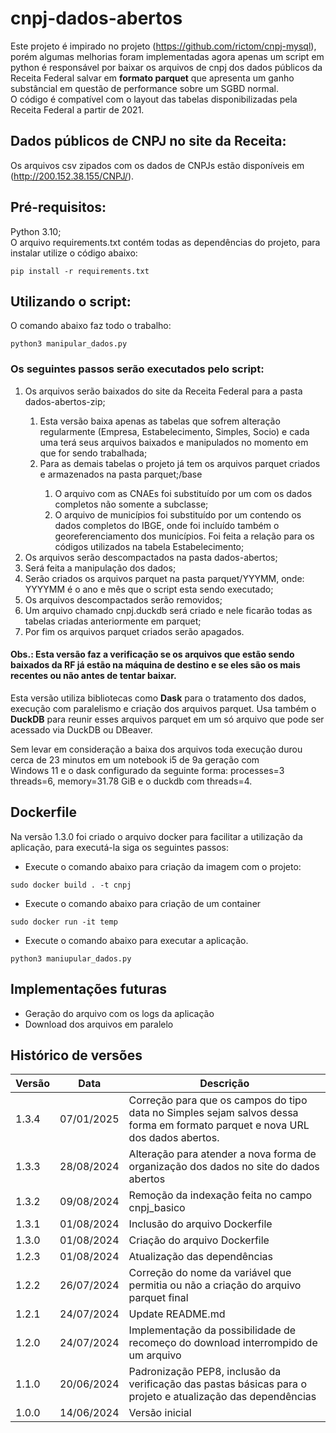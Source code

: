 # cnpj-dados-abertos
Este projeto é impirado no projeto (https://github.com/rictom/cnpj-mysql), porém algumas melhorias foram implementadas
agora apenas um script em python é responsável por baixar os arquivos de cnpj dos dados públicos da Receita Federal 
salvar em **formato parquet** que apresenta um ganho substâncial em questão de performance sobre um SGBD normal.<br>
O código é compatível com o layout das tabelas disponibilizadas pela Receita Federal a partir de 2021.

## Dados públicos de CNPJ no site da Receita:
Os arquivos csv zipados com os dados de CNPJs estão disponíveis em (http://200.152.38.155/CNPJ/).


## Pré-requisitos:
Python 3.10;<br>
O arquivo requirements.txt contém todas as dependências do projeto, para instalar utilize o código abaixo: <br>
```
pip install -r requirements.txt
```

## Utilizando o script:
O comando abaixo faz todo o trabalho:<br>

```
python3 manipular_dados.py
```

### Os seguintes passos serão executados pelo script:
<ol>
    <li>Os arquivos serão baixados do site da Receita Federal para a pasta dados-abertos-zip;</li>
    <ol>
        <li>Esta versão baixa apenas as tabelas que sofrem alteração regularmente (Empresa, Estabelecimento, Simples, 
            Socio) e cada uma terá seus arquivos baixados e manipulados no momento em que for sendo trabalhada;</li>
        <li>Para as demais tabelas o projeto já tem os arquivos parquet criados e armazenados na pasta parquet;/base</li>
            <ol>
                <li>O arquivo com as CNAEs foi substituído por um com os dados completos não somente a subclasse;</li>
                <li>O arquivo de municípios foi substituído por um contendo os dados completos do IBGE, onde foi incluído 
                    também o georeferenciamento dos municípios. Foi feita a relação para os códigos utilizados na tabela 
                    Estabelecimento;</li>
            </ol>
    </ol>
    <li>Os arquivos serão descompactados na pasta dados-abertos;</li>
    <li>Será feita a manipulação dos dados;</li>
    <li>Serão criados os arquivos parquet na pasta parquet/YYYMM, onde: YYYYMM é o ano e mês que o script esta sendo 
        executado; </li>
    <li>Os arquivos descompactados serão removidos;</li>
    <li>Um arquivo chamado cnpj.duckdb será criado e nele ficarão todas as tabelas criadas anteriormente em parquet;</li>
    <li>Por fim os arquivos parquet criados serão apagados.</li>
</ol>

#### Obs.: Esta versão faz a verificação se os arquivos que estão sendo baixados da RF já estão na máquina de destino e se eles são os mais recentes ou não antes de tentar baixar.

Esta versão utiliza bibliotecas como **Dask** para o tratamento dos dados, execução com paralelismo e criação dos arquivos
parquet. Usa também o **DuckDB** para reunir esses arquivos parquet em um só arquivo que pode ser acessado via DuckDB ou DBeaver.

Sem levar em consideração a baixa dos arquivos toda execução durou cerca de 23 minutos em um notebook i5 de 9a geração com <br>
Windows 11 e o dask configurado da seguinte forma: processes=3 threads=6, memory=31.78 GiB e o duckdb com threads=4.

## Dockerfile
Na versão 1.3.0 foi criado o arquivo docker para facilitar a utilização da aplicação, para executá-la siga os seguintes passos:
* Execute o comando abaixo para criação da imagem com o projeto:

```sudo docker build . -t cnpj```
* Execute o comando abaixo para criação de um container

```sudo docker run -it temp```
* Execute o comando abaixo para executar a aplicação.

```python3 maniupular_dados.py```

## Implementações futuras
* Geração do arquivo com os logs da aplicação
* Download dos arquivos em paralelo

## Histórico de versões
<table><thead>
  <tr>
    <th>Versão</th>
    <th>Data</th>
    <th>Descrição</th>
  </tr></thead>
<tbody>
    <tr>
    <td>1.3.4</td>
    <td>07/01/2025</td>
    <td>Correção para que os campos do tipo data no Simples sejam salvos dessa forma em formato parquet e 
nova URL dos dados abertos.</td>
  </tr>
    <tr>
    <td>1.3.3</td>
    <td>28/08/2024</td>
    <td>Alteração para atender a nova forma de organização dos dados no site do dados abertos</td>
  </tr>
    <td>1.3.2</td>
    <td>09/08/2024</td>
    <td>Remoção da indexação feita no campo cnpj_basico</td>
  </tr>
  <tr>
    <td>1.3.1</td>
    <td>01/08/2024</td>
    <td>Inclusão do arquivo Dockerfile</td>
  </tr>
  <tr>
    <td>1.3.0</td>
    <td>01/08/2024</td>
    <td>Criação do arquivo Dockerfile</td>
  </tr>
    <td>1.2.3</td>
    <td>01/08/2024</td>
    <td>Atualização das dependências</td>
  </tr>
  <tr>
    <td>1.2.2</td>
    <td>26/07/2024</td>
    <td>Correção do nome da variável que permitia ou não a criação do arquivo parquet final</td>
  </tr>
  <tr>
    <td>1.2.1</td>
    <td>24/07/2024</td>
    <td>Update README.md</td>
  </tr>
  <tr>
    <td>1.2.0</td>
    <td>24/07/2024</td>
    <td>Implementação da possibilidade de recomeço do download interrompido de um arquivo</td>
  </tr>
  <tr>
    <td>1.1.0</td>
    <td>20/06/2024</td>
    <td>Padronização PEP8, inclusão da verificação das pastas básicas para o projeto e atualização das dependências</td>
  </tr>
  <tr>
    <td>1.0.0</td>
    <td>14/06/2024</td>
    <td>Versão inicial</td>
  </tr>
</tbody>
</table>
